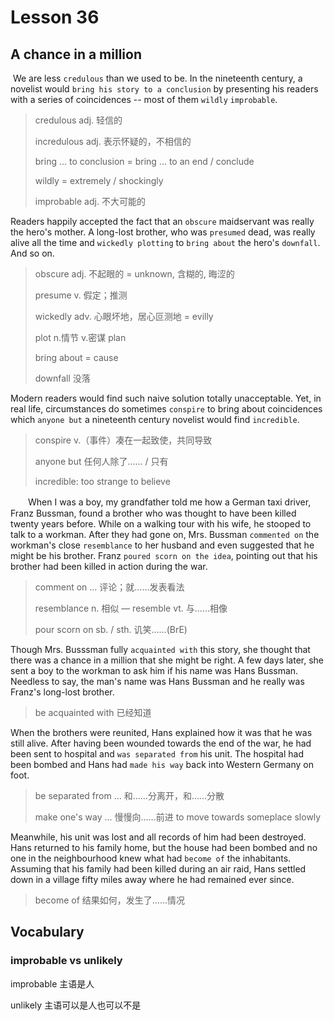 # Lesson 36 

## A chance in a million

​	We are less `credulous` than we used to be. In the nineteenth century, a novelist would `bring his story to a conclusion` by presenting his readers with a series of coincidences -- most of them `wildly` `improbable`. 

> credulous adj. 轻信的
>
> incredulous adj. 表示怀疑的，不相信的
>
> bring ... to conclusion = bring ... to an end / conclude
>
> wildly = extremely / shockingly
>
> improbable adj. 不大可能的

Readers happily accepted the fact that an `obscure` maidservant was really the hero's mother. A long-lost brother, who was `presumed` dead, was really alive all the time and `wickedly plotting` to `bring about` the hero's `downfall`. And so on. 

> obscure adj. 不起眼的 = unknown, 含糊的, 晦涩的
>
> presume v. 假定；推测
>
> wickedly adv. 心眼坏地，居心叵测地 = evilly
>
> plot n.情节 v.密谋 plan
>
> bring about = cause
>
> downfall 没落

Modern readers would find such naive solution totally unacceptable. Yet, in real life, circumstances do sometimes `conspire` to bring about coincidences which `anyone but` a nineteenth century novelist would find `incredible`.

> conspire v.（事件）凑在一起致使，共同导致
>
> anyone but 任何人除了…… / 只有
>
> incredible: too strange to believe

　　When I was a boy, my grandfather told me how a German taxi driver, Franz Bussman, found a brother who was thought to have been killed twenty years before. While on a walking tour with his wife, he stooped to talk to a workman. After they had gone on, Mrs. Bussman `commented on` the workman's close `resemblance` to her husband and even suggested that he might be his brother. Franz `poured scorn on the idea`, pointing out that his brother had been killed in action during the war. 

> comment on … 评论；就……发表看法
>
> resemblance n. 相似 — resemble vt. 与……相像
>
> pour scorn on sb. / sth. 讥笑……(BrE)

Though Mrs. Busssman fully `acquainted with` this story, she thought that there was a chance in a million that she might be right. A few days later, she sent a boy to the workman to ask him if his name was Hans Bussman. Needless to say, the man's name was Hans Bussman and he really was Franz's long-lost brother. 

> be acquainted with 已经知道

When the brothers were reunited, Hans explained how it was that he was still alive. After having been wounded towards the end of the war, he had been sent to hospital and `was separated from` his unit. The hospital had been bombed and Hans had `made his way` back into Western Germany on foot. 

> be separated from … 和……分离开，和……分散
>
> make one's way …  慢慢向……前进 to move towards someplace slowly

Meanwhile, his unit was lost and all records of him had been destroyed. Hans returned to his family home, but the house had been bombed and no one in the neighbourhood knew what had `become of` the inhabitants. Assuming that his family had been killed during an air raid, Hans settled down in a village fifty miles away where he had remained ever since.

> become of 结果如何，发生了……情况

## Vocabulary

### improbable vs unlikely

improbable 主语是人

unlikely 主语可以是人也可以不是